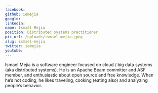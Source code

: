 ```yaml
---
facebook: 
github: iemejia
google: 
linkedin: 
name: Ismaël Mejia
position: Distributed systems practitioner
pic_url: /uploads/ismael-mejia.jpeg
slug: ismael-mejia
twitter: iemejia
youtube: 
---
```

<p>Ismael Mej&iacute;a is a software engineer focused on cloud / big data systems (aka distributed systems). He is an Apache Beam committer and ASF member, and enthusiastic about open source and free knowledge. When he&rsquo;s not coding, he likes traveling, cooking (eating also) and analyzing people&rsquo;s behavior.</p>
